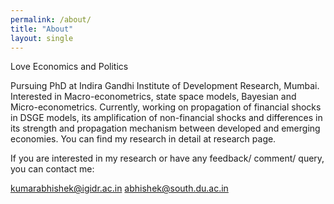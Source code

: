 ```yaml
---
permalink: /about/
title: "About"
layout: single
---
```

Love Economics and Politics

Pursuing PhD at Indira Gandhi Institute of Development Research, Mumbai.  Interested in Macro-econometrics, state space models, Bayesian and Micro-econometrics. Currently, working on propagation of financial shocks in DSGE models, its amplification of non-financial shocks and differences in its strength and propagation mechanism between developed and emerging economies. You can find my research in detail at research page. 

If you are interested in my research or have any feedback/ comment/ query, you can contact me:

[kumarabhishek@igidr.ac.in](kumarabhishek@igidr.ac.in)
[abhishek@south.du.ac.in](abhishek@south.du.ac.in)
